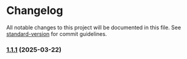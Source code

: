 # Changelog

All notable changes to this project will be documented in this file. See [standard-version](https://github.com/conventional-changelog/standard-version) for commit guidelines.

### [1.1.1](https://github.com/mertkahramanturk/react-flexible-table/compare/v1.1.0...v1.1.1) (2025-03-22)
